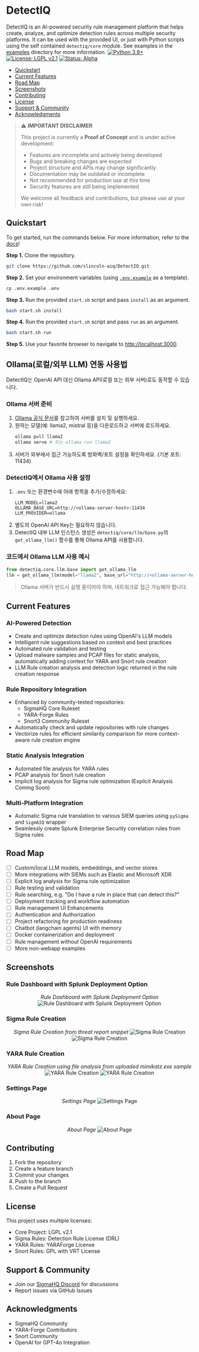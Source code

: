 # DetectIQ
DetectIQ is an AI-powered security rule management platform that helps create, analyze, and optimize detection rules across multiple security platforms. It can be used with the provided UI, or just with Python scripts using the self contained `detectiq/core` module. See examples in the [examples](examples/) directory for more information.
[![Python 3.9+](https://img.shields.io/badge/python-3.9+-blue.svg)](https://www.python.org/downloads/)
[![License: LGPL v2.1](https://img.shields.io/badge/License-LGPL_v2.1-blue.svg)](https://www.gnu.org/licenses/lgpl-2.1)
[![Status: Alpha](https://img.shields.io/badge/Status-Alpha-red.svg)]()
- [Quickstart](#quickstart)
- [Current Features](#current-features)
- [Road Map](#road-map)
- [Screenshots](#screenshots)
- [Contributing](#contributing)
- [License](#license)
- [Support & Community](#support--community)
- [Acknowledgments](#acknowledgments)

> ⚠️ **IMPORTANT DISCLAIMER**
> 
> This project is currently a **Proof of Concept** and is under active development:
> - Features are incomplete and actively being developed
> - Bugs and breaking changes are expected
> - Project structure and APIs may change significantly
> - Documentation may be outdated or incomplete
> - Not recommended for production use at this time
> - Security features are still being implemented
> 
> We welcome all feedback and contributions, but please use at your own risk!

## Quickstart
To get started, run the commands below. For more information, refer to the [docs](docs/README.md)!

**Step 1.** Clone the repository.
```bash
git clone https://github.com/slincoln-aiq/DetectIQ.git
```

**Step 2.** Set your environment variables (using [`.env.example`](.env.example) as a template).
```bash
cp .env.example .env
```

**Step 3.** Run the provided `start.sh` script and pass `install` as an argument.
```bash
bash start.sh install
```

**Step 4.** Run the provided `start.sh` script and pass `run` as an argument.
```bash
bash start.sh run
```

**Step 5.** Use your favorite browser to navigate to [http://localhost:3000](http://localhost:3000).

## Ollama(로컬/외부 LLM) 연동 사용법

DetectIQ는 OpenAI API 대신 Ollama API(로컬 또는 외부 서버)로도 동작할 수 있습니다.

### Ollama 서버 준비
1. [Ollama 공식 문서](https://ollama.com/)를 참고하여 서버를 설치 및 실행하세요.
2. 원하는 모델(예: llama2, mistral 등)을 다운로드하고 서버에 로드하세요.
   ```bash
   ollama pull llama2
   ollama serve # 또는 ollama run llama2
   ```
3. 서버가 외부에서 접근 가능하도록 방화벽/포트 설정을 확인하세요. (기본 포트: 11434)

### DetectIQ에서 Ollama 사용 설정
1. `.env` 또는 환경변수에 아래 항목을 추가/수정하세요:
   ```env
   LLM_MODEL=llama2
   OLLAMA_BASE_URL=http://<ollama-server-host>:11434
   LLM_PROVIDER=ollama
   ```
2. 별도의 OpenAI API Key는 필요하지 않습니다.
3. DetectIQ 내부 LLM 인스턴스 생성은 `detectiq/core/llm/base.py`의 `get_ollama_llm()` 함수를 통해 Ollama API를 사용합니다.

### 코드에서 Ollama LLM 사용 예시
```python
from detectiq.core.llm.base import get_ollama_llm
llm = get_ollama_llm(model="llama2", base_url="http://<ollama-server-host>:11434")
```

> Ollama 서버가 반드시 실행 중이어야 하며, 네트워크로 접근 가능해야 합니다.

## Current Features
### AI-Powered Detection 
- Create and optimize detection rules using OpenAI's LLM models
- Intelligent rule suggestions based on context and best practices
- Automated rule validation and testing 
- Upload malware samples and PCAP files for static analysis, automatically adding context for YARA and Snort rule creation
- LLM Rule creation analysis and detection logic returned in the rule creation response

### Rule Repository Integration 
- Enhanced by community-tested repositories:
  - SigmaHQ Core Ruleset
  - YARA-Forge Rules
  - Snort3 Community Ruleset
- Automatically check and update repositories with rule changes
- Vectorize rules for efficient similarity comparison for more context-aware rule creation engine

### Static Analysis Integration 
- Automated file analysis for YARA rules
- PCAP analysis for Snort rule creation
- Implicit log analysis for Sigma rule optimization (Explicit Analysis Coming Soon)

### Multi-Platform Integration 
- Automatic Sigma rule translation to various SIEM queries using `pySigma` and `SigmAIQ` wrapper
- Seamlessly create Splunk Enterprise Security correlation rules from Sigma rules

## Road Map
- [ ] Custom/local LLM models, embeddings, and vector stores
- [ ] More integrations with SIEMs such as Elastic and Microsoft XDR
- [ ] Explicit log analysis for Sigma rule optimization
- [ ] Rule testing and validation
- [ ] Rule searching, e.g. "Do I have a rule in place that can detect this?"
- [ ] Deployment tracking and workflow automation
- [ ] Rule management UI Enhancements
- [ ] Authentication and Authorization
- [ ] Project refactoring for production readiness
- [ ] Chatbot (langchain agents) UI with memory
- [ ] Docker containerization and deployment
- [ ] Rule management without OpenAI requirements
- [ ] More non-webapp examples

## Screenshots
### Rule Dashboard with Splunk Deployment Option
<p align="center">
  <em>Rule Dashboard with Splunk Deployment Option</em>
  <img src="docs/images/detectiq_rules_page.png" alt="Rule Dashboard with Splunk Deployment Option"/>
</p>

### Sigma Rule Creation
<p align="center">
  <em>Sigma Rule Creation from threat report snippet</em>
  <img src="docs/images/detectiq_sigma_rule_creation_1.png" alt="Sigma Rule Creation"/>
  <img src="docs/images/detectiq_sigma_rule_creation_2.png" alt="Sigma Rule Creation"/>
</p>

### YARA Rule Creation
<p align="center">
  <em>YARA Rule Creation using file analysis from uploaded mimikatz.exe sample</em>
  <img src="docs/images/detectiq_yara_rule_creation_file_1.png" alt="YARA Rule Creation"/>
  <img src="docs/images/detectiq_yara_rule_creation_file_2.png" alt="YARA Rule Creation"/>
</p>

### Settings Page
<p align="center">
  <em>Settings Page</em>
  <img src="docs/images/detectiq_settings.png" alt="Settings Page"/>
</p>

### About Page
<p align="center">
  <em>About Page</em>
  <img src="docs/images/detectiq_about.png" alt="About Page"/>
</p>

## Contributing
1. Fork the repository
2. Create a feature branch
3. Commit your changes
4. Push to the branch
5. Create a Pull Request

## License
This project uses multiple licenses:
- Core Project: LGPL v2.1
- Sigma Rules: Detection Rule License (DRL)
- YARA Rules: YARAForge License
- Snort Rules: GPL with VRT License

## Support & Community
- Join our [SigmaHQ Discord](https://discord.gg/27r98bMv6c) for discussions
- Report issues via GitHub Issues

## Acknowledgments
- SigmaHQ Community
- YARA-Forge Contributors
- Snort Community
- OpenAI for GPT-4o Integration
